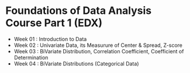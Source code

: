 # Foundations of Data Analysis Course Part 1 (EDX)
- Week 01 : Introduction to Data
- Week 02 : Univariate Data, its Measurure of Center & Spread, Z-score
- Week 03 : BiVariate Distribution, Correlation Coefficient, Coefficient of Determination
- Week 04 : BiVariate Distributions (Categorical Data)

